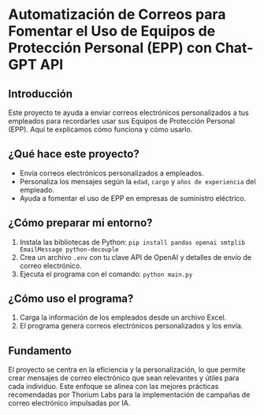 # Automatización de Correos para Fomentar el Uso de Equipos de Protección Personal (EPP) con Chat-GPT API

## Introducción

Este proyecto te ayuda a enviar correos electrónicos personalizados a tus empleados para recordarles usar sus Equipos de Protección Personal (EPP). Aquí te explicamos cómo funciona y cómo usarlo.

## ¿Qué hace este proyecto?

- Envía correos electrónicos personalizados a empleados.
- Personaliza los mensajes según la `edad`, `cargo` y `años de experiencia` del empleado.
- Ayuda a fomentar el uso de EPP en empresas de suministro eléctrico.

## ¿Cómo preparar mi entorno?

1. Instala las bibliotecas de Python: `pip install pandas openai smtplib EmailMessage python-decouple`
2. Crea un archivo `.env` con tu clave API de OpenAI y detalles de envío de correo electrónico.
3. Ejecuta el programa con el comando: `python main.py`

## ¿Cómo uso el programa?

1. Carga la información de los empleados desde un archivo Excel.
2. El programa genera correos electrónicos personalizados y los envía.

## Fundamento
El proyecto se centra en la eficiencia y la personalización, lo que permite crear mensajes de correo electrónico que sean relevantes y útiles para cada individuo. Este enfoque se alinea con las mejores prácticas recomendadas por Thorium Labs para la implementación de campañas de correo electrónico impulsadas por IA.

